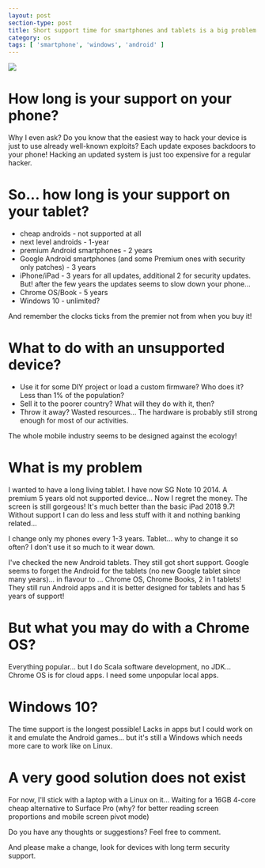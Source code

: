 ```yaml
---
layout: post
section-type: post
title: Short support time for smartphones and tablets is a big problem
category: os
tags: [ 'smartphone', 'windows', 'android' ]
---
```


![](https://cdn-images-1.medium.com/max/1200/1*TMRayUTb65ScYlvwYz1JPA.jpeg)

# How long is your support on your phone?
Why I even ask? Do you know that the easiest way to hack your device is just to use already well-known exploits? Each update exposes backdoors to your phone! Hacking an updated system is just too expensive for a regular hacker.

# So... how long is your support on your tablet?
* cheap androids - not supported at all
* next level androids - 1-year
* premium Android smartphones - 2 years
* Google Android smartphones (and some Premium ones with security only patches) - 3 years
* iPhone/iPad - 3 years for all updates, additional 2 for security updates. But! after the few years the updates seems to slow down your phone...
* Chrome OS/Book - 5 years
* Windows 10 - unlimited?

And remember the clocks ticks from the premier not from when you buy it!

# What to do with an unsupported device?
* Use it for some DIY project or load a custom firmware? Who does it? Less than 1% of the population?
* Sell it to the poorer country? What will they do with it, then?
* Throw it away? Wasted resources... The hardware is probably still strong enough for most of our activities.

The whole mobile industry seems to be designed against the ecology!

# What is my problem
I wanted to have a long living tablet. I have now SG Note 10 2014. A premium 5 years old not supported device... Now I regret the money. The screen is still gorgeous! It's much better than the basic iPad 2018 9.7! Without support I can do less and less stuff with it and nothing banking related...

I change only my phones every 1-3 years. Tablet... why to change it so often? I don't use it so much to it wear down.

I've checked the new Android tablets. They still got short support. Google seems to forget the Android for the tablets (no new Google tablet since many years)... in flavour to ... Chrome OS, Chrome Books, 2 in 1 tablets! They still run Android apps and it is better designed for tablets and has 5 years of support!

# But what you may do with a Chrome OS?
Everything popular... but I do Scala software development, no JDK... Chrome OS is for cloud apps. I need some unpopular local apps.

# Windows 10?
The time support is the longest possible! Lacks in apps but I could work on it and emulate the Android games... but it's still a Windows which needs more care to work like on Linux.

# A very good solution does not exist
For now, I'll stick with a laptop with a Linux on it... Waiting for a 16GB 4-core cheap alternative to Surface Pro (why? for better reading screen proportions and mobile screen pivot mode)

Do you have any thoughts or suggestions? Feel free to comment.

And please make a change, look for devices with long term security support.
